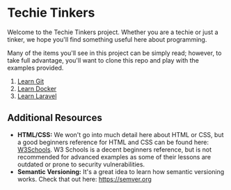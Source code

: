 # Techie Tinkers

Welcome to the Techie Tinkers project. Whether you are a techie or just a tinker, we hope you'll find something useful here about programming.

Many of the items you'll see in this project can be simply read; however, to take full advantage, you'll want to clone this repo and play with the examples provided.

1. [Learn Git](git)
1. [Learn Docker](docker)
1. [Learn Laravel](laravel)

## Additional Resources

- **HTML/CSS:** We won't go into much detail here about HTML or CSS, but a good beginners reference for HTML and CSS can be found here: [W3Schools](https://www.w3schools.com/html/default.asp). W3 Schools is a decent beginners reference, but is not recommended for advanced examples as some of their lessons are outdated or prone to security vulnerabilities.
- **Semantic Versioning:** It's a great idea to learn how semantic versioning works. Check that out here: https://semver.org
